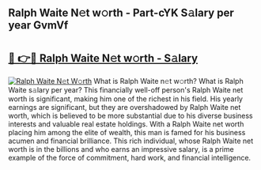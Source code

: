 ## Ralph Waite N𝚎t w𝚘rth - Part-cYK S𝚊lary per year GvmVf

# <h2><a href="http://gc00s2.nevu.top/?p=Ralph+Waite">🔗 👉🔴 Ralph Waite N𝚎t w𝚘rth - S𝚊lary</a></h2>

[![Ralph Waite N𝚎t W𝚘rth](https://i.imgur.com/EBH3L9S.jpeg)](http://gc00s2.nevu.top/?p=Ralph+Waite)
What is Ralph Waite n𝚎t w𝚘rth? What is Ralph Waite s𝚊lary per year?
This financially well-off person's Ralph Waite net worth is significant, making him one of the richest in his field. His yearly earnings are significant, but they are overshadowed by Ralph Waite net worth, which is believed to be more substantial due to his diverse business interests and valuable real estate holdings. With a Ralph Waite net worth placing him among the elite of wealth, this man is famed for his business acumen and financial brilliance. This rich individual, whose Ralph Waite net worth is in the billions and who earns an impressive salary, is a prime example of the force of commitment, hard work, and financial intelligence.
